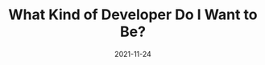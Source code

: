 ---
date: 2021-11-24
permalink: false
publisher: thepracticaldev
tags:
  - career
  - meta
target_url: https://dev.to/kvyshh/roadmap-to-learning-what-kind-of-developerprogrammerengineer-you-are-2m2j
title: What Kind of Developer Do I Want to Be?
---